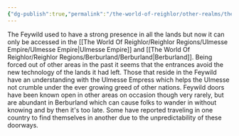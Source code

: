 ```yaml
---
{"dg-publish":true,"permalink":"/the-world-of-reighlor/other-realms/the-feywild/the-feywild/"}
---
```


The Feywild used to have a strong presence in all the lands but now it can only be accessed in the [[The World Of Reighlor/Reighlor Regions/Ulmesse Empire/Ulmesse Empire\|Ulmesse Empire]] and [[The World Of Reighlor/Reighlor Regions/Berburland/Berburland\|Berburland]]. Being forced out of other areas in the past it seems that the entrances avoid the new technology of the lands it had left. Those that reside in the Feywild have an understanding with the Ulmesse Empress which helps the Ulmesse not crumble under the ever growing greed of other nations. Feywild doors have been known open in other areas on occasion though very rarely, but are abundant in Berburland which can cause folks to wander in without knowing and by then it's too late. Some have reported traveling in one country to find themselves in another due to the unpredictability of these doorways. 